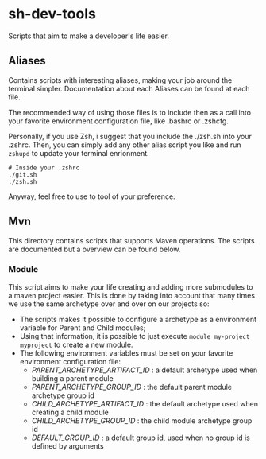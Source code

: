 # sh-dev-tools

Scripts that aim to make a developer's life easier.

## Aliases

Contains scripts with interesting aliases, making your job around the terminal simpler. Documentation about each Aliases can be found at each file.

The recommended way of using those files is to include then as a call into your favorite environment configuration file, like .bashrc or .zshcfg.

Personally, if you use Zsh, i suggest that you include the ./zsh.sh into your .zshrc. Then, you can simply add any other alias script you like and run `zshupd` to update your terminal enrionment.

``` shell
# Inside your .zshrc
./git.sh
./zsh.sh

```

Anyway, feel free to use to tool of your preference.

## Mvn

This directory contains scripts that supports Maven operations. The scripts are documented but a overview can be found below.

### Module

This script aims to make your life creating and adding more submodules to a maven project easier. This is done by taking into account that many times we use the same archetype over and over on our projects so:

- The scripts makes it possible to configure a archetype as a environment variable for Parent and Child modules;
- Using that information, it is possible to just execute `module my-project myproject` to create a new module.
- The following environment variables must be set on your favorite environment configuration file:
  - *PARENT_ARCHETYPE_ARTIFACT_ID* : a default archetype used when building a parent module
  - *PARENT_ARCHETYPE_GROUP_ID*    : the default parent module archetype group id
  - *CHILD_ARCHETYPE_ARTIFACT_ID*  : the default archetype used when creating a child module
  - *CHILD_ARCHETYPE_GROUP_ID*     : the child module archetype group id
  - *DEFAULT_GROUP_ID*             : a default group id, used when no group id is defined by arguments

